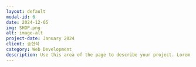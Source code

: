 ```yaml
---
layout: default
modal-id: 6
date: 2024-12-05
img: SHOP.png
alt: image-alt
project-date: January 2024
client: 송현석
category: Web Development
description: Use this area of the page to describe your project. Lorem ipsum dolor sit amet, consectetur adipisicing elit. Mollitia neque assumenda ipsam nihil, molestias magnam, recusandae quos quis inventore quisquam velit asperiores, vitae? Reprehenderit soluta, eos quod consequuntur itaque. Nam.
---
```

